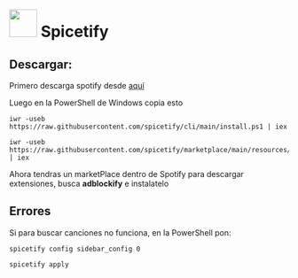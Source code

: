 <h1><img src= "https://spicetify.app/images/spicetify.png" width = 50px > Spicetify</h1>


## Descargar:
Primero descarga spotify desde [aquí](https://download.scdn.co/SpotifySetup.exe)

Luego en la PowerShell de Windows copia esto
```
iwr -useb https://raw.githubusercontent.com/spicetify/cli/main/install.ps1 | iex
```

```
iwr -useb https://raw.githubusercontent.com/spicetify/marketplace/main/resources/install.ps1 | iex
```
Ahora tendras un marketPlace dentro de Spotify para descargar extensiones, busca **adblockify** e instalatelo

## Errores
Si para buscar canciones no funciona, en la PowerShell pon:
```
spicetify config sidebar_config 0
```
```
spicetify apply
```
